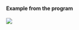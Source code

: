 #### Example from the program
<p align = "left">
  <img src="https://github.com/meteahmetyakar/exercises/blob/main/studies/7.word%20puzzle/images/image3.jpg" />
</p>
